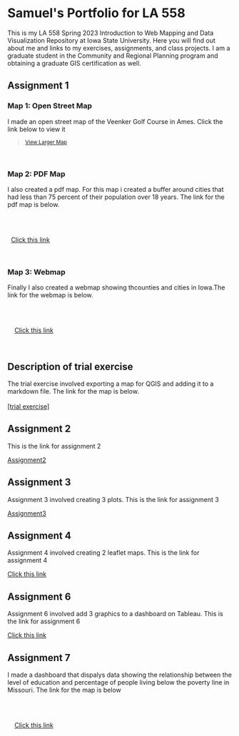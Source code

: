 # Samuel's Portfolio for LA 558

This is my LA 558 Spring 2023 Introduction to Web Mapping and Data Visualization Repository at Iowa State University. Here you will find out about me and links to my exercises, assignments, and class projects. I am a graduate student in the Community and Regional Planning program and obtaining a graduate GIS certification as well.

## Assignment 1

### Map 1: Open Street Map
I made an open street map of the Veenker Golf Course in Ames. Click the link below to view it

 ><small><a href="https://www.openstreetmap.org/?mlat=42.03881&amp;mlon=-93.65058#map=17/42.03880/-93.65058">View Larger Map</a></small>

       

### Map 2: PDF Map
I also created a pdf map. For this map i created a buffer around cities that had less than 75 percent of their population over 18 years. The link for the pdf map is below. 

            <br><br>

    <a href="https://samod008.github.io/LA558_Samuel_Odoom/Assignment 1/assign3.pdf" target ="_blank">Click this link</a> 

    
### Map 3: Webmap
Finally I also created a webmap showing thcounties and cities in Iowa.The link for the webmap is below. 

            <br><br>

     <a href="https://samod008.github.io/LA558_Samuel_Odoom/Assignment 1/qgis2web/qgis2web1/index.html" target ="_blank">Click this link</a> 

    

## Description of trial exercise
The trial exercise involved exporting a map for QGIS and adding it to a markdown file. The link for the map is below. 
<br><br>
<a href="https://samod008.github.io/LA558_Samuel_Odoom/ex2b.png" target ="_blank">[trial exercise]</a> 

## Assignment 2
This is the link for assignment 2

[Assignment2](Assignment2/assignment_2.md)


## Assignment 3
Assignment 3 involved creating 3 plots. This is the link for assignment 3

[Assignment3](Assignment3/assignment_3.md)

## Assignment 4
Assignment 4 involved creating 2 leaflet maps. This is the link for assignment 4

<a href="https://samod008.github.io/LA558_Samuel_Odoom/Assignment%204/assignment4.html" target ="_blank">Click this link</a> 

## Assignment 6
Assignment 6 involved add 3 graphics to a dashboard on Tableau. This is the link for assignment 6

<a href="https://samod008.github.io/LA558_Samuel_Odoom/Assignment%206/assignment6.html" target ="_blank">Click this link</a> 

## Assignment 7
I made a dashboard that dispalys data showing the relationship between the level of education and percentage of people living below the poverty line in Missouri. The link for the map is below

            <br><br>

     <a href="https://samod008.github.io/LA558_Samuel_Odoom/Assignment%207/assignment7.html" target ="_blank">Click this link</a> 
